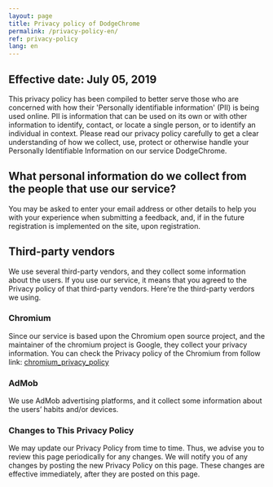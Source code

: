 ```yaml
---
layout: page
title: Privacy policy of DodgeChrome
permalink: /privacy-policy-en/
ref: privacy-policy
lang: en
---
```


## Effective date: July 05, 2019

This privacy policy has been compiled to better serve those who are concerned with how their 'Personally identifiable information' (PII) is being used online. PII is information that can be used on its own or with other information to identify, contact, or locate a single person, or to identify an individual in context. Please read our privacy policy carefully to get a clear understanding of how we collect, use, protect or otherwise handle your Personally Identifiable Information on our service DodgeChrome.

## What personal information do we collect from the people that use our service?
You may be asked to enter your email address or other details to help you with your experience when submitting a feedback, and, if in the future registration is implemented on the site, upon registration.

## Third-party vendors
We use several third-party vendors, and they collect some information about the users. If you use our service, it means that you agreed to the Privacy policy of that third-party vendors. Here're the third-party verdors we using.

### Chromium
Since our service is based upon the Chromium open source project, and the maintainer of the chromium project is Google, they collect your privacy information. You can check the Privacy policy of the Chromium from follow link:
[chromium_privacy_policy]

### AdMob
We use AdMob advertising platforms, and it collect some information about the users’ habits and/or devices.

### Changes to This Privacy Policy
We may update our Privacy Policy from time to time. Thus, we advise you to review this page periodically for any changes. We will notify you of any changes by posting the new Privacy Policy on this page. These changes are effective immediately, after they are posted on this page.

[chromium_privacy_policy]: https://www.google.com/chrome/privacy/
